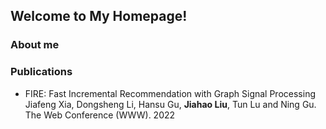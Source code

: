 ## Welcome to My Homepage!

### About me


### Publications
- FIRE: Fast Incremental Recommendation with Graph Signal Processing  
Jiafeng Xia, Dongsheng Li, Hansu Gu, **Jiahao Liu**, Tun Lu and Ning Gu.  
The Web Conference (WWW). 2022

